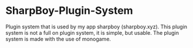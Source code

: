 # SharpBoy-Plugin-System
Plugin system that is used by my app sharpboy (sharpboy.xyz). This plugin system is not a full on plugin system, it is simple, but usable. The plugin system is made with the use of monogame.
